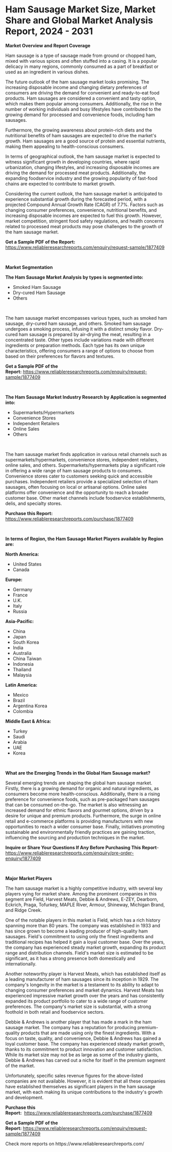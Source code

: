 <p><h1>Ham Sausage Market Size, Market Share and Global Market Analysis Report, 2024 - 2031</h1></p><p><strong>Market Overview and Report Coverage</strong></p>
<p><p>Ham sausage is a type of sausage made from ground or chopped ham, mixed with various spices and often stuffed into a casing. It is a popular delicacy in many regions, commonly consumed as a part of breakfast or used as an ingredient in various dishes.</p><p>The future outlook of the ham sausage market looks promising. The increasing disposable income and changing dietary preferences of consumers are driving the demand for convenient and ready-to-eat food products. Ham sausages are considered a convenient and tasty option, which makes them popular among consumers. Additionally, the rise in the number of working individuals and busy lifestyles have contributed to the growing demand for processed and convenience foods, including ham sausages.</p><p>Furthermore, the growing awareness about protein-rich diets and the nutritional benefits of ham sausages are expected to drive the market's growth. Ham sausages are a good source of protein and essential nutrients, making them appealing to health-conscious consumers.</p><p>In terms of geographical outlook, the ham sausage market is expected to witness significant growth in developing countries, where rapid urbanization, changing lifestyles, and increasing disposable incomes are driving the demand for processed meat products. Additionally, the expanding foodservice industry and the growing popularity of fast-food chains are expected to contribute to market growth.</p><p>Considering the current outlook, the ham sausage market is anticipated to experience substantial growth during the forecasted period, with a projected Compound Annual Growth Rate (CAGR) of 7.7%. Factors such as changing consumer preferences, convenience, nutritional benefits, and increasing disposable incomes are expected to fuel this growth. However, market competition, stringent food safety regulations, and health concerns related to processed meat products may pose challenges to the growth of the ham sausage market.</p></p>
<p><strong>Get a Sample PDF of the Report:</strong> <a href="https://www.reliableresearchreports.com/enquiry/request-sample/1877409">https://www.reliableresearchreports.com/enquiry/request-sample/1877409</a></p>
<p>&nbsp;</p>
<p><strong>Market Segmentation</strong></p>
<p><strong>The Ham Sausage Market Analysis by types is segmented into:</strong></p>
<p><ul><li>Smoked Ham Sausage</li><li>Dry-cured Ham Sausage</li><li>Others</li></ul></p>
<p>&nbsp;</p>
<p><p>The ham sausage market encompasses various types, such as smoked ham sausage, dry-cured ham sausage, and others. Smoked ham sausage undergoes a smoking process, infusing it with a distinct smoky flavor. Dry-cured ham sausage is prepared by air-drying the meat, resulting in a concentrated taste. Other types include variations made with different ingredients or preparation methods. Each type has its own unique characteristics, offering consumers a range of options to choose from based on their preferences for flavors and textures.</p></p>
<p><strong>Get a Sample PDF of the Report:</strong>&nbsp;<a href="https://www.reliableresearchreports.com/enquiry/request-sample/1877409">https://www.reliableresearchreports.com/enquiry/request-sample/1877409</a></p>
<p>&nbsp;</p>
<p><strong>The Ham Sausage Market Industry Research by Application is segmented into:</strong></p>
<p><ul><li>Supermarkets/Hypermarkets</li><li>Convenience Stores</li><li>Independent Retailers</li><li>Online Sales</li><li>Others</li></ul></p>
<p>&nbsp;</p>
<p><p>The ham sausage market finds application in various retail channels such as supermarkets/hypermarkets, convenience stores, independent retailers, online sales, and others. Supermarkets/hypermarkets play a significant role in offering a wide range of ham sausage products to consumers. Convenience stores cater to customers seeking quick and accessible purchases. Independent retailers provide a specialized selection of ham sausages, often focusing on local or artisanal options. Online sales platforms offer convenience and the opportunity to reach a broader customer base. Other market channels include foodservice establishments, delis, and specialty stores.</p></p>
<p><strong>Purchase this Report:</strong>&nbsp; <a href="https://www.reliableresearchreports.com/purchase/1877409">https://www.reliableresearchreports.com/purchase/1877409</a></p>
<p>&nbsp;</p>
<p><strong>In terms of Region, the Ham Sausage Market Players available by Region are:</strong></p>
<p>
    <p> <strong> North America: </strong>
        <ul>
            <li>United States</li>
            <li>Canada</li>
        </ul>
        </p> 
    <p> <strong> Europe: </strong>
        <ul>
            <li>Germany</li>
            <li>France</li>
            <li>U.K.</li>
            <li>Italy</li>
            <li>Russia</li>
        </ul>
        </p> 
    <p> <strong> Asia-Pacific: </strong>
        <ul>
            <li>China</li>
            <li>Japan</li>
            <li>South Korea</li>
            <li>India</li>
            <li>Australia</li>
            <li>China Taiwan</li>
            <li>Indonesia</li>
            <li>Thailand</li>
            <li>Malaysia</li>
        </ul>
        </p> 
    <p> <strong> Latin America: </strong>
        <ul>
            <li>Mexico</li>
            <li>Brazil</li>
            <li>Argentina Korea</li>
            <li>Colombia</li>
        </ul>
        </p> 
    <p> <strong> Middle East & Africa: </strong>
        <ul>
            <li>Turkey</li>
            <li>Saudi</li>
            <li>Arabia</li>
            <li>UAE</li>
            <li>Korea</li>
        </ul>
    </p>
    </p>
<p>&nbsp;</p>
<p><strong>What are the Emerging Trends in the Global Ham Sausage market?</strong></p>
<p><p>Several emerging trends are shaping the global ham sausage market. Firstly, there is a growing demand for organic and natural ingredients, as consumers become more health-conscious. Additionally, there is a rising preference for convenience foods, such as pre-packaged ham sausages that can be consumed on-the-go. The market is also witnessing an increased demand for ethnic flavors and gourmet options, driven by a desire for unique and premium products. Furthermore, the surge in online retail and e-commerce platforms is providing manufacturers with new opportunities to reach a wider consumer base. Finally, initiatives promoting sustainable and environmentally friendly practices are gaining traction, influencing the sourcing and production techniques in the market.</p></p>
<p><strong>Inquire or Share Your Questions If Any Before Purchasing This Report</strong>- <a href="https://www.reliableresearchreports.com/enquiry/pre-order-enquiry/1877409">https://www.reliableresearchreports.com/enquiry/pre-order-enquiry/1877409</a></p>
<p>&nbsp;</p>
<p><strong>Major Market Players</strong></p>
<p><p>The ham sausage market is a highly competitive industry, with several key players vying for market share. Among the prominent companies in this segment are Field, Harvest Meats, Debbie & Andrews, E-ZEY, Dearborn, Eckrich, Praga, Tofurkey, MAPLE River, Armour, Shineway, Michigan Brand, and Ridge Creek.</p><p>One of the notable players in this market is Field, which has a rich history spanning more than 80 years. The company was established in 1933 and has since grown to become a leading producer of high-quality ham sausages. Field's commitment to using only the finest ingredients and traditional recipes has helped it gain a loyal customer base. Over the years, the company has experienced steady market growth, expanding its product range and distribution channels. Field's market size is estimated to be significant, as it has a strong presence both domestically and internationally.</p><p>Another noteworthy player is Harvest Meats, which has established itself as a leading manufacturer of ham sausages since its inception in 1929. The company's longevity in the market is a testament to its ability to adapt to changing consumer preferences and market dynamics. Harvest Meats has experienced impressive market growth over the years and has consistently expanded its product portfolio to cater to a wide range of customer preferences. The company's market size is substantial, with a strong foothold in both retail and foodservice sectors.</p><p>Debbie & Andrews is another player that has made a mark in the ham sausage market. The company has a reputation for producing premium-quality products that are made using only the finest ingredients. With a focus on taste, quality, and convenience, Debbie & Andrews has gained a loyal customer base. The company has experienced steady market growth, thanks to its commitment to product innovation and customer satisfaction. While its market size may not be as large as some of the industry giants, Debbie & Andrews has carved out a niche for itself in the premium segment of the market.</p><p>Unfortunately, specific sales revenue figures for the above-listed companies are not available. However, it is evident that all these companies have established themselves as significant players in the ham sausage market, with each making its unique contributions to the industry's growth and development.</p></p>
<p><strong>Purchase this Report:</strong>&nbsp;&nbsp;<a href="https://www.reliableresearchreports.com/purchase/1877409">https://www.reliableresearchreports.com/purchase/1877409</a></p>
<p></p>
<p><strong>Get a Sample PDF of the Report:</strong>&nbsp;<a href="https://www.reliableresearchreports.com/enquiry/request-sample/1877409">https://www.reliableresearchreports.com/enquiry/request-sample/1877409</a></p>
<p>Check more reports on https://www.reliableresearchreports.com/</p>